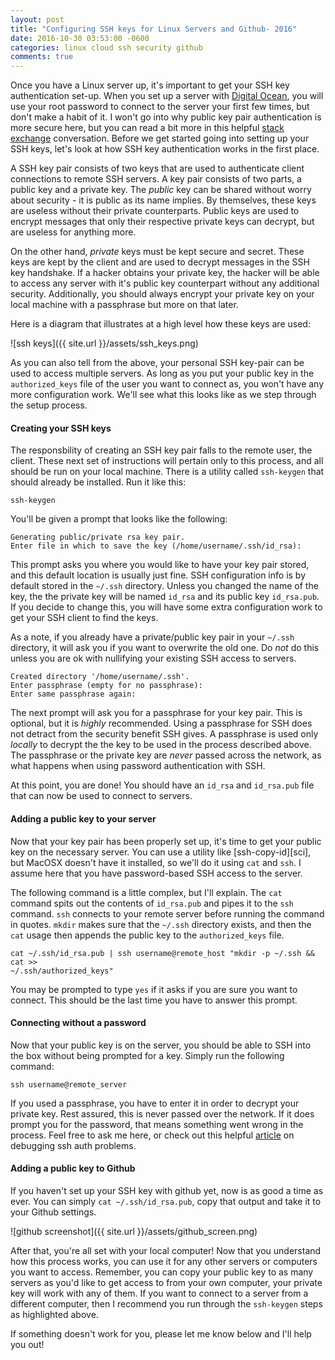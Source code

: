 ```yaml
---
layout: post
title: "Configuring SSH keys for Linux Servers and Github- 2016"
date: 2016-10-30 03:53:00 -0600
categories: linux cloud ssh security github
comments: true
---
```


Once you have a Linux server up, it's important to get your SSH key
authentication set-up. When you set up a server with [Digital Ocean][do], you
will use your root password to connect to the server your first few times, but
don't make a habit of it. I won't go into why public key pair authentication is
more secure here, but you can read a bit more in this helpful [stack
exchange][whyssh] conversation. Before we get started going into setting up
your SSH keys, let's look at how SSH key authentication works in the first
place.

A SSH key pair consists of two keys that are used to authenticate client
connections to remote SSH servers. A key pair consists of two parts, a public
key and a private key. The *public* key can be shared without worry about
security - it is public as its name implies. By themselves, these keys are
useless without their private counterparts. Public keys are used to encrypt
messages that only their respective private keys can decrypt, but are useless
for anything more.

On the other hand, *private* keys must be kept secure and secret. These keys
are kept by the client and are used to decrypt messages in the SSH key
handshake. If a hacker obtains your private key, the hacker will be able to
access any server with it's public key counterpart without any additional
security. Additionally, you should always encrypt your private key on your local machine with
a passphrase but more on that later.

Here is a diagram that illustrates at a high level how these keys are used:

![ssh keys]({{ site.url }}/assets/ssh_keys.png)

As you can also tell from the above, your personal SSH key-pair can be used to
access multiple servers. As long as you put your public key in the
`authorized_keys` file of the user you want to connect as, you won't have any
more configuration work. We'll see what this looks like as we step through the
setup process.


#### Creating your SSH keys

The responsbility of creating an SSH key pair falls to the remote user, the
client. These next set of instructions will pertain only to this process, and
all should be run on your local machine. There is a utility called `ssh-keygen`
that should already be installed. Run it like this:

```
ssh-keygen
```

You'll be given a prompt that looks like the following:

```
Generating public/private rsa key pair.
Enter file in which to save the key (/home/username/.ssh/id_rsa):
```

This prompt asks you where you would like to have your key pair stored, and
this default location is usually just fine. SSH configuration info is by
default stored in the `~/.ssh` directory. Unless you changed the name of the
key, the the private key will be named `id_rsa` and its public key
`id_rsa.pub`. If you decide to change this, you will have some extra
configuration work to get your SSH client to find the keys.

As a note, if you already have a private/public key pair in your `~/.ssh`
directory, it will ask you if you want to overwrite the old one. Do _not_ do
this unless you are ok with nullifying your existing SSH access to servers.

```
Created directory '/home/username/.ssh'.
Enter passphrase (empty for no passphrase):
Enter same passphrase again: 
```

The next prompt will ask you for a passphrase for your key pair. This is
optional, but it is *highly* recommended. Using a passphrase for SSH does not
detract from the security benefit SSH gives. A passphrase is used only
_locally_ to decrypt the the key to be used in the process described above. The
passphrase or the private key are _never_ passed across the network, as what
happens when using password authentication with SSH.

At this point, you are done! You should have an `id_rsa` and `id_rsa.pub` file
that can now be used to connect to servers.

#### Adding a public key to your server

Now that your key pair has been properly set up, it's time to get your public
key on the necessary server. You can use a utility like [ssh-copy-id][sci], but
MacOSX doesn't have it installed, so we'll do it using `cat` and
`ssh`. I assume here that you have password-based SSH access to the server.

The following command is a little complex, but I'll explain. The `cat`
command spits out the contents of `id_rsa.pub` and pipes it to the `ssh`
command. `ssh` connects to your remote server before running the command in
quotes. `mkdir` makes sure that the `~/.ssh` directory exists, and then the
`cat` usage then appends the public key to the `authorized_keys` file.

```
cat ~/.ssh/id_rsa.pub | ssh username@remote_host "mkdir -p ~/.ssh && cat >>
~/.ssh/authorized_keys"
```

You may be prompted to type `yes` if it asks if you are sure you want to
connect. This should be the last time you have to answer this prompt.

#### Connecting without a password

Now that your public key is on the server, you should be able to SSH into the
box without being prompted for a key. Simply run the following command:

`ssh username@remote_server`

If you used a passphrase, you have to enter it in order to decrypt your private
key. Rest assured, this is never passed over the network. If it does prompt
you for the password, that means something went wrong in the process. Feel free
to ask me here, or check out this helpful [article][debug] on debugging ssh
auth problems.

#### Adding a public key to Github

If you haven't set up your SSH key with github yet, now is as good a time as
ever. You can simply `cat ~/.ssh/id_rsa.pub`, copy that output and take it to
your Github settings.

![github screenshot]({{ site.url }}/assets/github_screen.png)

After that, you're all set with your local computer! Now that you understand
how this process works, you can use it for any other servers or computers you
want to access. Remember, you can copy your public key to as many servers as
you'd like to get access to from your own computer, your private key will work 
with any of them. If you want to connect to a server from a different 
computer, then I recommend you run through the `ssh-keygen` steps as 
highlighted above. 

If something doesn't work for you, please let me know below and I'll help you
out!

[whyssh]: http://security.stackexchange.com/questions/3887/is-using-a-public-key-for-logging-in-to-ssh-any-better-than-saving-a-password
[do]: https://digitalocean.com
[debug]: https://blog.codefront.net/2007/02/28/debugging-ssh-public-key-authentication-problems/
